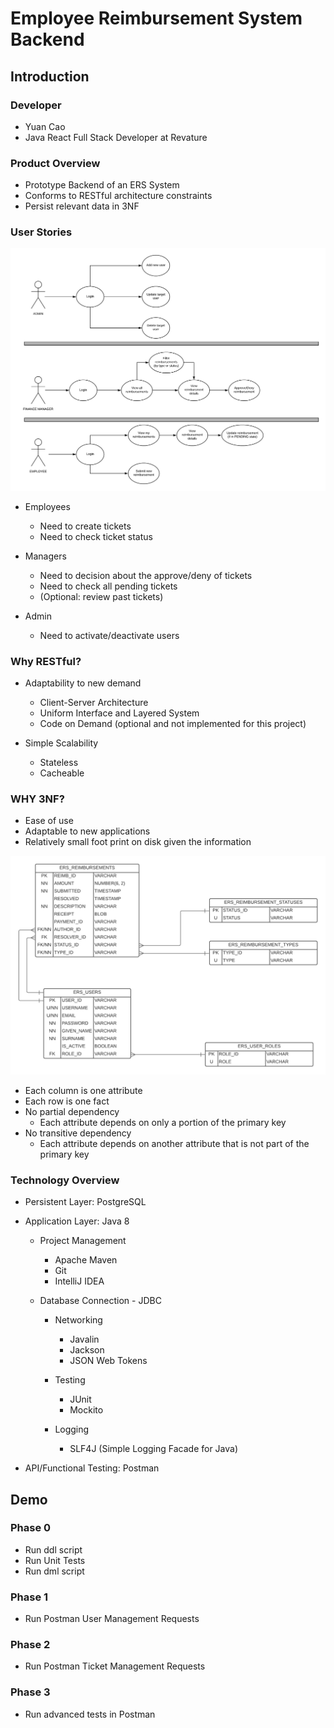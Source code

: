 # Employee Reimbursement System Backend


## Introduction


### Developer

- Yuan Cao
- Java React Full Stack Developer at Revature


### Product Overview

- Prototype Backend of an ERS System
- Conforms to RESTful architecture constraints
- Persist relevant data in 3NF


### User Stories

![user stories](img/useCaseDiagram.png)

- Employees
	- Need to create tickets
	- Need to check ticket status

- Managers
	- Need to decision about the approve/deny of tickets
	- Need to check all pending tickets
	- (Optional: review past tickets)

- Admin
	- Need to activate/deactivate users


### Why RESTful?

- Adaptability to new demand
	- Client-Server Architecture
	- Uniform Interface and Layered System
	- Code on Demand (optional and not implemented for this project)

- Simple Scalability
	- Stateless
	- Cacheable


### WHY 3NF?

- Ease of use
- Adaptable to new applications
- Relatively small foot print on disk given the information

![ER Diagram](img/ERSRelationalModel.png)

- Each column is one attribute
- Each row is one fact
- No partial dependency
	- Each attribute depends on only a portion of the primary key
- No transitive dependency
	- Each attribute depends on another attribute that is not part of the primary key


### Technology Overview

- Persistent Layer: PostgreSQL

- Application Layer: Java 8

	- Project Management
		- Apache Maven
		- Git
		- IntelliJ IDEA

  - Database Connection
		- JDBC

	- Networking
		- Javalin
		- Jackson
		- JSON Web Tokens

	- Testing
		- JUnit
		- Mockito

	- Logging
		- SLF4J (Simple Logging Facade for Java)

- API/Functional Testing: Postman


## Demo


### Phase 0

- Run ddl script
- Run Unit Tests
- Run dml script


### Phase 1

- Run Postman User Management Requests


### Phase 2

- Run Postman Ticket Management Requests


### Phase 3

- Run advanced tests in Postman

